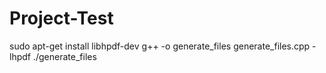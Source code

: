 # Project-Test
sudo apt-get install libhpdf-dev
g++ -o generate_files generate_files.cpp -lhpdf
./generate_files
